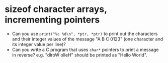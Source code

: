 # sizeof character arrays, incrementing pointers #
* Can you use `print("%c %d\n", *ptr, *ptr)` to print out the characters and their integer values of the message "A B C 0123" (one character and its integer value per line)?
* Can you write a C program that uses `char*` pointers to print a message in reverse? e.g. "dlroW olleH" should be printed as "Hello World".

